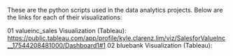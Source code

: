 These are the python scripts used in the data analytics projects. Below are the links for each of their visualizations:

01 valueinc_sales Visualization (Tableau): https://public.tableau.com/app/profile/kyle.clarenz.lim/viz/SalesforValueInc__17544208481000/Dashboard1#1
02 bluebank Visualization (Tableau): 
